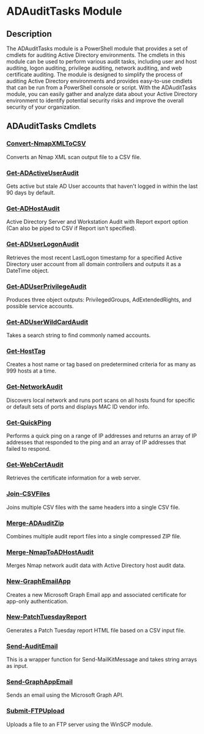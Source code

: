 ﻿---
Module Name: ADAuditTasks
Module Guid: 6b72cdb3-2101-4a7e-b0d0-968a70018809
Download Help Link: https://audittaskshelpfiles.blob.core.windows.net/helpfiles/
Help Version: 1.0.0.4
Locale: en-US
---

# ADAuditTasks Module
## Description
The ADAuditTasks module is a PowerShell module that provides a set of cmdlets for auditing Active Directory environments. The cmdlets in this module can be used to perform various audit tasks, including user and host auditing, logon auditing, privilege auditing, network auditing, and web certificate auditing. The module is designed to simplify the process of auditing Active Directory environments and provides easy-to-use cmdlets that can be run from a PowerShell console or script. With the ADAuditTasks module, you can easily gather and analyze data about your Active Directory environment to identify potential security risks and improve the overall security of your organization.

## ADAuditTasks Cmdlets
### [Convert-NmapXMLToCSV](Convert-NmapXMLToCSV)
Converts an Nmap XML scan output file to a CSV file.

### [Get-ADActiveUserAudit](Get-ADActiveUserAudit)
Gets active but stale AD User accounts that haven't logged in within the last 90 days by default.

### [Get-ADHostAudit](Get-ADHostAudit)
Active Directory Server and Workstation Audit with Report export option (Can also be piped to CSV if Report isn't specified).

### [Get-ADUserLogonAudit](Get-ADUserLogonAudit)
Retrieves the most recent LastLogon timestamp for a specified Active Directory user
account from all domain controllers and outputs it as a DateTime object.

### [Get-ADUserPrivilegeAudit](Get-ADUserPrivilegeAudit)
Produces three object outputs: PrivilegedGroups, AdExtendedRights, and possible service accounts.

### [Get-ADUserWildCardAudit](Get-ADUserWildCardAudit)
Takes a search string to find commonly named accounts.

### [Get-HostTag](Get-HostTag)
Creates a host name or tag based on predetermined criteria for as many as 999 hosts at a time.

### [Get-NetworkAudit](Get-NetworkAudit)
Discovers local network and runs port scans on all hosts found for specific or default sets of ports and displays MAC ID vendor info.

### [Get-QuickPing](Get-QuickPing)
Performs a quick ping on a range of IP addresses and returns an array of IP addresses
that responded to the ping and an array of IP addresses that failed to respond.

### [Get-WebCertAudit](Get-WebCertAudit)
Retrieves the certificate information for a web server.

### [Join-CSVFiles](Join-CSVFiles)
Joins multiple CSV files with the same headers into a single CSV file.

### [Merge-ADAuditZip](Merge-ADAuditZip)
Combines multiple audit report files into a single compressed ZIP file.

### [Merge-NmapToADHostAudit](Merge-NmapToADHostAudit)
Merges Nmap network audit data with Active Directory host audit data.

### [New-GraphEmailApp](New-GraphEmailApp)
Creates a new Microsoft Graph Email app and associated certificate for app-only authentication.

### [New-PatchTuesdayReport](New-PatchTuesdayReport)
Generates a Patch Tuesday report HTML file based on a CSV input file.

### [Send-AuditEmail](Send-AuditEmail)
This is a wrapper function for Send-MailKitMessage and takes string arrays as input.

### [Send-GraphAppEmail](Send-GraphAppEmail)
Sends an email using the Microsoft Graph API.

### [Submit-FTPUpload](Submit-FTPUpload)
Uploads a file to an FTP server using the WinSCP module.


